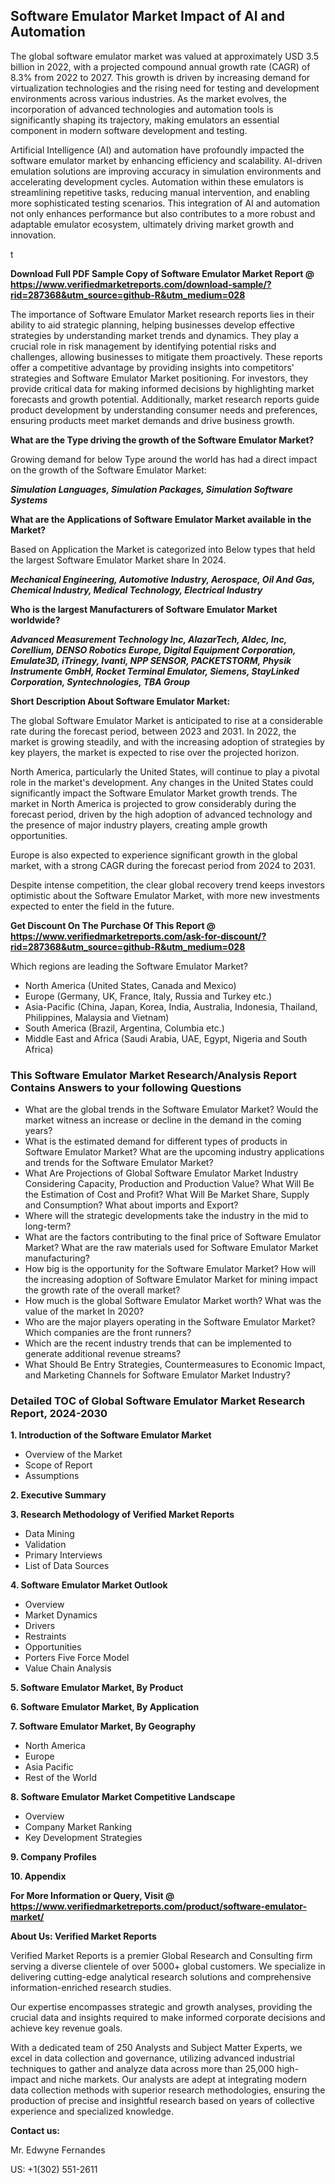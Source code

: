 <h2>Software Emulator Market Impact of AI and Automation</h2><p>The global software emulator market was valued at approximately USD 3.5 billion in 2022, with a projected compound annual growth rate (CAGR) of 8.3% from 2022 to 2027. This growth is driven by increasing demand for virtualization technologies and the rising need for testing and development environments across various industries. As the market evolves, the incorporation of advanced technologies and automation tools is significantly shaping its trajectory, making emulators an essential component in modern software development and testing.</p><p>Artificial Intelligence (AI) and automation have profoundly impacted the software emulator market by enhancing efficiency and scalability. AI-driven emulation solutions are improving accuracy in simulation environments and accelerating development cycles. Automation within these emulators is streamlining repetitive tasks, reducing manual intervention, and enabling more sophisticated testing scenarios. This integration of AI and automation not only enhances performance but also contributes to a more robust and adaptable emulator ecosystem, ultimately driving market growth and innovation.</p>t</p><p id="" class=""><strong>Download Full PDF Sample Copy of Software Emulator Market Report @ <a href="https://www.verifiedmarketreports.com/download-sample/?rid=287368&utm_source=github-R&utm_medium=028" target="_blank">https://www.verifiedmarketreports.com/download-sample/?rid=287368&utm_source=github-R&utm_medium=028</a></strong></p><p>The importance of&nbsp;Software Emulator Market research reports lies in their ability to aid strategic planning, helping businesses develop effective strategies by understanding market trends and dynamics. They play a crucial role in risk management by identifying potential risks and challenges, allowing businesses to mitigate them proactively. These reports offer a competitive advantage by providing insights into competitors' strategies and Software Emulator Market positioning. For investors, they provide critical data for making informed decisions by highlighting market forecasts and growth potential. Additionally, market research reports guide product development by understanding consumer needs and preferences, ensuring products meet market demands and drive business growth.</p><p><strong>What are the&nbsp;Type driving the growth of the Software Emulator Market?</strong></p><p id="" class="">Growing demand for below Type around the world has had a direct impact on the growth of the Software Emulator Market:</p><em><strong>Simulation Languages, Simulation Packages, Simulation Software Systems</strong></em></p><strong>What are the&nbsp;Applications&nbsp;of Software Emulator Market available in the Market?</strong></p><p id="" class="">Based on Application the Market is categorized into Below types that held the largest Software Emulator Market share In 2024.</p><em><strong>Mechanical Engineering, Automotive Industry, Aerospace, Oil And Gas, Chemical Industry, Medical Technology, Electrical Industry</strong></em></p><strong>Who is the largest Manufacturers of Software Emulator Market worldwide?</strong></p><p><em><strong>Advanced Measurement Technology Inc, AlazarTech, Aldec, Inc, Corellium, DENSO Robotics Europe, Digital Equipment Corporation, Emulate3D, iTrinegy, Ivanti, NPP SENSOR, PACKETSTORM, Physik Instrumente GmbH, Rocket Terminal Emulator, Siemens, StayLinked Corporation, Syntechnologies, TBA Group</strong></em></p><p id="" class=""><strong>Short Description About Software Emulator Market:</strong></p><p>The global Software Emulator Market is anticipated to rise at a considerable rate during the forecast period, between 2023 and 2031. In 2022, the market is growing steadily, and with the increasing adoption of strategies by key players, the market is expected to rise over the projected horizon.</p><p>North America, particularly the United States, will continue to play a pivotal role in the market's development. Any changes in the United States could significantly impact the Software Emulator Market growth trends. The market in North America is projected to grow considerably during the forecast period, driven by the high adoption of advanced technology and the presence of major industry players, creating ample growth opportunities.</p><p>Europe is also expected to experience significant growth in the global market, with a strong CAGR during the forecast period from 2024 to 2031.</p><p>Despite intense competition, the clear global recovery trend keeps investors optimistic about the Software Emulator Market, with more new investments expected to enter the field in the future.</p><p id="" class=""><strong>Get Discount On The Purchase Of This Report @ <a href="https://www.verifiedmarketreports.com/ask-for-discount/?rid=287368&utm_source=github-R&utm_medium=028" target="_blank">https://www.verifiedmarketreports.com/ask-for-discount/?rid=287368&utm_source=github-R&utm_medium=028</a></strong></p>Which regions are leading the Software Emulator Market?</p><ul><li>North America (United States, Canada and Mexico)</li><li>Europe (Germany, UK, France, Italy, Russia and Turkey etc.)</li><li>Asia-Pacific (China, Japan, Korea, India, Australia, Indonesia, Thailand, Philippines, Malaysia and Vietnam)</li><li>South America (Brazil, Argentina, Columbia etc.)</li><li>Middle East and Africa (Saudi Arabia, UAE, Egypt, Nigeria and South Africa)</li></ul><h3 id="" class="">This Software Emulator Market Research/Analysis Report Contains Answers to your following Questions</h3><ul><li>What are the global trends in the Software Emulator Market? Would the market witness an increase or decline in the demand in the coming years?</li><li>What is the estimated demand for different types of products in Software Emulator Market? What are the upcoming industry applications and trends for the Software Emulator Market?</li><li>What Are Projections of Global Software Emulator Market Industry Considering Capacity, Production and Production Value? What Will Be the Estimation of Cost and Profit? What Will Be Market Share, Supply and Consumption? What about imports and Export?</li><li>Where will the strategic developments take the industry in the mid to long-term?</li><li>What are the factors contributing to the final price of Software Emulator Market? What are the raw materials used for Software Emulator Market manufacturing?</li><li>How big is the opportunity for the Software Emulator Market? How will the increasing adoption of Software Emulator Market for mining impact the growth rate of the overall market?</li><li>How much is the global Software Emulator Market worth? What was the value of the market In 2020?</li><li>Who are the major players operating in the Software Emulator Market? Which companies are the front runners?</li><li>Which are the recent industry trends that can be implemented to generate additional revenue streams?</li><li>What Should Be Entry Strategies, Countermeasures to Economic Impact, and Marketing Channels for Software Emulator Market Industry?</li></ul><h3 id="" class="">Detailed TOC of Global Software Emulator Market Research Report, 2024-2030</h3><p id="" class=""><strong>1. Introduction of the Software Emulator Market</strong></p><ul><li>Overview of the Market</li><li>Scope of Report</li><li>Assumptions</li></ul><p id="" class=""><strong>2. Executive Summary</strong></p><p id="" class=""><strong>3. Research Methodology of Verified Market Reports</strong></p><ul><li>Data Mining</li><li>Validation</li><li>Primary Interviews</li><li>List of Data Sources</li></ul><p id="" class=""><strong>4. Software Emulator Market Outlook</strong></p><ul><li>Overview</li><li>Market Dynamics</li><li>Drivers</li><li>Restraints</li><li>Opportunities</li><li>Porters Five Force Model</li><li>Value Chain Analysis</li></ul><p id="" class=""><strong>5. Software Emulator Market, By Product</strong></p><p id="" class=""><strong>6. Software Emulator Market, By Application</strong></p><p id="" class=""><strong>7. Software Emulator Market, By Geography</strong></p><ul><li>North America</li><li>Europe</li><li>Asia Pacific</li><li>Rest of the World</li></ul><p id="" class=""><strong>8. Software Emulator Market Competitive Landscape</strong></p><ul><li>Overview</li><li>Company Market Ranking</li><li>Key Development Strategies</li></ul><p id="" class=""><strong>9. Company Profiles</strong></p><p id="" class=""><strong>10. Appendix</strong></p><p id="" class=""><strong>For More Information or Query, Visit @ <a href="https://www.verifiedmarketreports.com/product/software-emulator-market/" target="_blank">https://www.verifiedmarketreports.com/product/software-emulator-market/</a></strong></p><p id="" class=""><strong>About Us: Verified Market Reports</strong></p><p id="" class="">Verified Market Reports is a premier Global Research and Consulting firm serving a diverse clientele of over 5000+ global customers. We specialize in delivering cutting-edge analytical research solutions and comprehensive information-enriched research studies.</p><p id="" class="">Our expertise encompasses strategic and growth analyses, providing the crucial data and insights required to make informed corporate decisions and achieve key revenue goals.</p><p id="" class="">With a dedicated team of 250 Analysts and Subject Matter Experts, we excel in data collection and governance, utilizing advanced industrial techniques to gather and analyze data across more than 25,000 high-impact and niche markets. Our analysts are adept at integrating modern data collection methods with superior research methodologies, ensuring the production of precise and insightful research based on years of collective experience and specialized knowledge.</p><p id="" class=""><strong>Contact us:</strong></p><p id="" class="">Mr. Edwyne Fernandes</p><p id="" class="">US: +1(302) 551-2611</p>